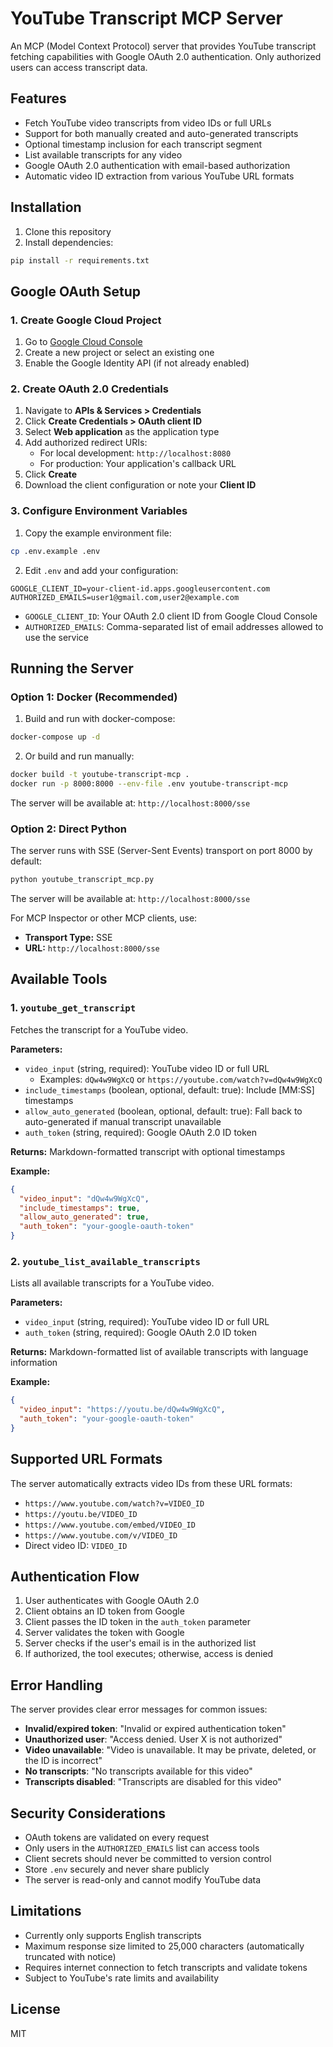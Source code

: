 # YouTube Transcript MCP Server

An MCP (Model Context Protocol) server that provides YouTube transcript fetching capabilities with Google OAuth 2.0 authentication. Only authorized users can access transcript data.

## Features

- Fetch YouTube video transcripts from video IDs or full URLs
- Support for both manually created and auto-generated transcripts
- Optional timestamp inclusion for each transcript segment
- List available transcripts for any video
- Google OAuth 2.0 authentication with email-based authorization
- Automatic video ID extraction from various YouTube URL formats

## Installation

1. Clone this repository
2. Install dependencies:

```bash
pip install -r requirements.txt
```

## Google OAuth Setup

### 1. Create Google Cloud Project

1. Go to [Google Cloud Console](https://console.cloud.google.com/)
2. Create a new project or select an existing one
3. Enable the Google Identity API (if not already enabled)

### 2. Create OAuth 2.0 Credentials

1. Navigate to **APIs & Services > Credentials**
2. Click **Create Credentials > OAuth client ID**
3. Select **Web application** as the application type
4. Add authorized redirect URIs:
   - For local development: `http://localhost:8080`
   - For production: Your application's callback URL
5. Click **Create**
6. Download the client configuration or note your **Client ID**

### 3. Configure Environment Variables

1. Copy the example environment file:

```bash
cp .env.example .env
```

2. Edit `.env` and add your configuration:

```env
GOOGLE_CLIENT_ID=your-client-id.apps.googleusercontent.com
AUTHORIZED_EMAILS=user1@gmail.com,user2@example.com
```

- `GOOGLE_CLIENT_ID`: Your OAuth 2.0 client ID from Google Cloud Console
- `AUTHORIZED_EMAILS`: Comma-separated list of email addresses allowed to use the service

## Running the Server

### Option 1: Docker (Recommended)

1. Build and run with docker-compose:

```bash
docker-compose up -d
```

2. Or build and run manually:

```bash
docker build -t youtube-transcript-mcp .
docker run -p 8000:8000 --env-file .env youtube-transcript-mcp
```

The server will be available at: `http://localhost:8000/sse`

### Option 2: Direct Python

The server runs with SSE (Server-Sent Events) transport on port 8000 by default:

```bash
python youtube_transcript_mcp.py
```

The server will be available at: `http://localhost:8000/sse`

For MCP Inspector or other MCP clients, use:
- **Transport Type:** SSE
- **URL:** `http://localhost:8000/sse`

## Available Tools

### 1. `youtube_get_transcript`

Fetches the transcript for a YouTube video.

**Parameters:**
- `video_input` (string, required): YouTube video ID or full URL
  - Examples: `dQw4w9WgXcQ` or `https://youtube.com/watch?v=dQw4w9WgXcQ`
- `include_timestamps` (boolean, optional, default: true): Include [MM:SS] timestamps
- `allow_auto_generated` (boolean, optional, default: true): Fall back to auto-generated if manual transcript unavailable
- `auth_token` (string, required): Google OAuth 2.0 ID token

**Returns:** Markdown-formatted transcript with optional timestamps

**Example:**
```json
{
  "video_input": "dQw4w9WgXcQ",
  "include_timestamps": true,
  "allow_auto_generated": true,
  "auth_token": "your-google-oauth-token"
}
```

### 2. `youtube_list_available_transcripts`

Lists all available transcripts for a YouTube video.

**Parameters:**
- `video_input` (string, required): YouTube video ID or full URL
- `auth_token` (string, required): Google OAuth 2.0 ID token

**Returns:** Markdown-formatted list of available transcripts with language information

**Example:**
```json
{
  "video_input": "https://youtu.be/dQw4w9WgXcQ",
  "auth_token": "your-google-oauth-token"
}
```

## Supported URL Formats

The server automatically extracts video IDs from these URL formats:

- `https://www.youtube.com/watch?v=VIDEO_ID`
- `https://youtu.be/VIDEO_ID`
- `https://www.youtube.com/embed/VIDEO_ID`
- `https://www.youtube.com/v/VIDEO_ID`
- Direct video ID: `VIDEO_ID`

## Authentication Flow

1. User authenticates with Google OAuth 2.0
2. Client obtains an ID token from Google
3. Client passes the ID token in the `auth_token` parameter
4. Server validates the token with Google
5. Server checks if the user's email is in the authorized list
6. If authorized, the tool executes; otherwise, access is denied

## Error Handling

The server provides clear error messages for common issues:

- **Invalid/expired token**: "Invalid or expired authentication token"
- **Unauthorized user**: "Access denied. User X is not authorized"
- **Video unavailable**: "Video is unavailable. It may be private, deleted, or the ID is incorrect"
- **No transcripts**: "No transcripts available for this video"
- **Transcripts disabled**: "Transcripts are disabled for this video"

## Security Considerations

- OAuth tokens are validated on every request
- Only users in the `AUTHORIZED_EMAILS` list can access tools
- Client secrets should never be committed to version control
- Store `.env` securely and never share publicly
- The server is read-only and cannot modify YouTube data

## Limitations

- Currently only supports English transcripts
- Maximum response size limited to 25,000 characters (automatically truncated with notice)
- Requires internet connection to fetch transcripts and validate tokens
- Subject to YouTube's rate limits and availability

## License

MIT
